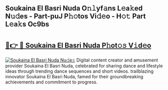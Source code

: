 ## Soukaina El Basri Nuda O𝚗𝚕yf𝚊ns L𝚎a𝚔ed N𝚞𝚍es - Part-puJ P𝚑𝚘tos Vi𝚍𝚎o - H𝚘𝚝 Part L𝚎a𝚔s Oc9bs

# <h2><a href="http://kf9yyxk.oniu.top/?m=Soukaina+El+Basri+Nuda">🔗👉 🔴 Soukaina El Basri Nuda P𝚑ot𝚘𝚜 V𝚒d𝚎o</a></h2>

[![Soukaina El Basri Nuda Nu𝚍e𝚜](https://i.imgur.com/0qMVB7G.gif)](http://kf9yyxk.oniu.top/?m=Soukaina+El+Basri+Nuda)
Digital content creator and amusement provider Soukaina El Basri Nuda, celebrated for sharing dance and lifestyle ideas through trending dance sequences and short videos. trailblazing innovator Soukaina El Basri Nuda, famed for their groundbreaking achievements and commitment to progress.  
